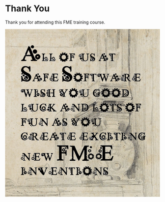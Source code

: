 # Thank You #
Thank you for attending this FME training course.

![](./Images/Img8.07.ThankYouText.png)

